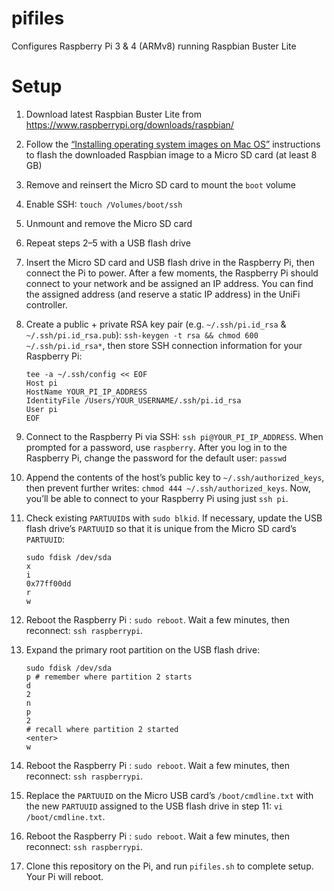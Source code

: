 # pifiles

Configures Raspberry Pi 3 & 4 (ARMv8) running Raspbian Buster Lite

# Setup

1. Download latest Raspbian Buster Lite from https://www.raspberrypi.org/downloads/raspbian/

2. Follow the [“Installing operating system images on Mac OS”](https://www.raspberrypi.org/documentation/installation/installing-images/mac.md) instructions to flash the downloaded Raspbian image to a Micro SD card (at least 8 GB)

3. Remove and reinsert the Micro SD card to mount the `boot` volume

4. Enable SSH: `touch /Volumes/boot/ssh`

5. Unmount and remove the Micro SD card

6. Repeat steps 2–5 with a USB flash drive

7. Insert the Micro SD card and USB flash drive in the Raspberry Pi, then connect the Pi to power. After a few moments, the Raspberry Pi should connect to your network and be assigned an IP address. You can find the assigned address (and reserve a static IP address) in the UniFi controller.

8. Create a public + private RSA key pair (e.g. `~/.ssh/pi.id_rsa` & `~/.ssh/pi.id_rsa.pub`): `ssh-keygen -t rsa && chmod 600 ~/.ssh/pi.id_rsa*`, then store SSH connection information for your Raspberry Pi:

   ```Shell
   tee -a ~/.ssh/config << EOF
   Host pi
   HostName YOUR_PI_IP_ADDRESS
   IdentityFile /Users/YOUR_USERNAME/.ssh/pi.id_rsa
   User pi
   EOF
   ```

9. Connect to the Raspberry Pi via SSH: `ssh pi@YOUR_PI_IP_ADDRESS`. When prompted for a password, use `raspberry`. After you log in to the Raspberry Pi, change the password for the default user: `passwd`

10. Append the contents of the host’s public key to `~/.ssh/authorized_keys`, then prevent further writes: `chmod 444 ~/.ssh/authorized_keys`. Now, you’ll be able to connect to your Raspberry Pi using just `ssh pi`.

11. Check existing `PARTUUID`s with `sudo blkid`. If necessary, update the USB flash drive’s `PARTUUID` so that it is unique from the Micro SD card’s `PARTUUID`:

    ```Shell
    sudo fdisk /dev/sda
    x
    i
    0x77ff00dd
    r
    w
    ```
    
12. Reboot the Raspberry Pi : `sudo reboot`. Wait a few minutes, then reconnect: `ssh raspberrypi`.

13. Expand the primary root partition on the USB flash drive:

    ```Shell
    sudo fdisk /dev/sda
    p # remember where partition 2 starts
    d
    2
    n
    p
    2
    # recall where partition 2 started
    <enter>
    w
    ```

14. Reboot the Raspberry Pi : `sudo reboot`. Wait a few minutes, then reconnect: `ssh raspberrypi`.

15. Replace the `PARTUUID` on the Micro USB card’s `/boot/cmdline.txt` with the new `PARTUUID` assigned to the USB flash drive in step 11: `vi /boot/cmdline.txt`.

16. Reboot the Raspberry Pi : `sudo reboot`. Wait a few minutes, then reconnect: `ssh raspberrypi`.

17. Clone this repository on the Pi, and run `pifiles.sh` to complete setup. Your Pi will reboot.
